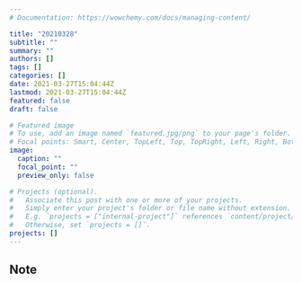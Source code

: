 ```yaml
---
# Documentation: https://wowchemy.com/docs/managing-content/

title: "20210328"
subtitle: ""
summary: ""
authors: []
tags: []
categories: []
date: 2021-03-27T15:04:44Z
lastmod: 2021-03-27T15:04:44Z
featured: false
draft: false

# Featured image
# To use, add an image named `featured.jpg/png` to your page's folder.
# Focal points: Smart, Center, TopLeft, Top, TopRight, Left, Right, BottomLeft, Bottom, BottomRight.
image:
  caption: ""
  focal_point: ""
  preview_only: false

# Projects (optional).
#   Associate this post with one or more of your projects.
#   Simply enter your project's folder or file name without extension.
#   E.g. `projects = ["internal-project"]` references `content/project/deep-learning/index.md`.
#   Otherwise, set `projects = []`.
projects: []
---
```


## Note

